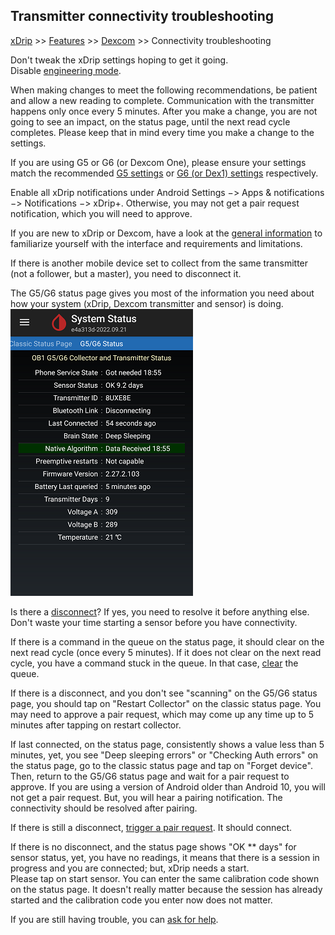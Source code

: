 ## Transmitter connectivity troubleshooting
[xDrip](../README.md) >> [Features](Features_page.md) >> [Dexcom](./Dexcom_page.md) >> Connectivity troubleshooting  
  
Don't tweak the xDrip settings hoping to get it going.  
Disable [engineering mode](./Engineering-Mode.md).  
  
When making changes to meet the following recommendations, be patient and allow a new reading to complete.  Communication with the transmitter happens only once every 5 minutes.  After you make a change, you are not going to see an impact, on the status page, until the next read cycle completes.  Please keep that in mind every time you make a change to the settings.  
  
If you are using G5 or G6 (or Dexcom One), please ensure your settings match the recommended [G5 settings](./G5-Recommended-Settings.md) or [G6 (or Dex1) settings](./G6-Recommended-Settings.md) respectively.  

Enable all xDrip notifications under Android Settings &#8722;> Apps & notifications &#8722;> Notifications &#8722;> xDrip+.  Otherwise, you may not get a pair request notification, which you will need to approve.  

If you are new to xDrip or Dexcom, have a look at the [general information](./Dexcom-Basics.md) to familiarize yourself with the interface and requirements and limitations.  

If there is another mobile device set to collect from the same transmitter (not a follower, but a master), you need to disconnect it.  

The G5/G6 status page gives you most of the information you need about how your system (xDrip, Dexcom transmitter and sensor) is doing.  
![](./images/system-status-pg.png)  

Is there a [disconnect](./Proper-connectivity.md)?  If yes, you need to resolve it before anything else.  Don't waste your time starting a sensor before you have connectivity.  
  
If there is a command in the queue on the status page, it should clear on the next read cycle (once every 5 minutes).  If it does not clear on the next read cycle, you have a command stuck in the queue.  In that case, [clear](./Clear-queue.md) the queue.  
  
If there is a disconnect, and you don't see "scanning" on the G5/G6 status page, you should tap on "Restart Collector" on the classic status page.  You may need to approve a pair request, which may come up any time up to 5 minutes after tapping on restart collector.  
  
If last connected, on the status page, consistently shows a value less than 5 minutes, yet, you see "Deep sleeping errors" or "Checking Auth errors" on the status page, go to the classic status page and tap on "Forget device".  Then, return to the G5/G6 status page and wait for a pair request to approve.  If you are using a version of Android older than Android 10, you will not get a pair request.  But, you will hear a pairing notification.  The connectivity should be resolved after pairing.  
  
If there is still a disconnect, [trigger a pair request](./MissedPairRequest.md).  It should connect.  
  
If  there is no disconnect, and the status page shows "OK \*\* days" for sensor status, yet, you have no readings, it means that there is a session in progress and you are connected;  but, xDrip needs a start.  
Please tap on start sensor.  You can enter the same calibration code shown on the status page.  It doesn't really matter because the session has already started and the calibration code you enter now does not matter.  
  
If you are still having trouble, you can [ask for help](./Contact.md).  
  
